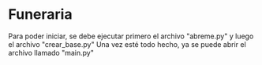 # Funeraria

Para poder iniciar, se debe ejecutar primero el archivo "abreme.py" y luego el archivo "crear_base.py"
Una vez esté todo hecho, ya se puede abrir el archivo llamado "main.py"
